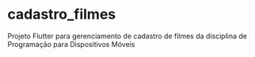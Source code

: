 # cadastro_filmes

Projeto Flutter para gerenciamento de cadastro de filmes da disciplina de Programação para Dispositivos Móveis

